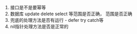 1. 接口是不是要幂等
2. 数据库 update delete select 等范围是否正确， 范围是否正确
3. 兜底的处理方法是否有运行 - defer try catch等
4. nil指针处理方法是否是正常的